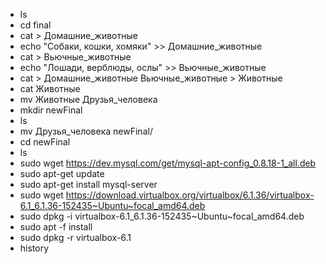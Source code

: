 * ls
* cd final
* cat > Домашние_животные
* echo "Собаки, кошки, хомяки" >> Домашние_животные
* cat > Вьючные_животные
* echo "Лошади, верблюды, ослы" >> Вьючные_животные
* cat > Домашние_животные Вьючные_животные > Животные
* cat Животные
* mv Животные Друзья_человека
* mkdir newFinal
* ls
* mv Друзья_человека newFinal/
* cd newFinal
* ls
* sudo wget https://dev.mysql.com/get/mysql-apt-config_0.8.18-1_all.deb
* sudo apt-get update
* sudo apt-get install mysql-server
* sudo wget https://download.virtualbox.org/virtualbox/6.1.36/virtualbox-6.1_6.1.36-152435~Ubuntu~focal_amd64.deb
* sudo dpkg -i virtualbox-6.1_6.1.36-152435~Ubuntu~focal_amd64.deb
* sudo apt -f install
* sudo dpkg -r virtualbox-6.1
* history